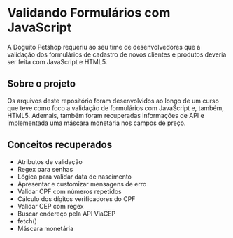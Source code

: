 # Validando Formulários com JavaScript
A Doguito Petshop requeriu ao seu time de desenvolvedores que a validação dos formulários de cadastro de novos clientes e produtos deveria ser feita com JavaScript e HTML5.

## Sobre o projeto
Os arquivos deste repositório foram desenvolvidos ao longo de um curso que teve como foco a validação de formulários com JavaScript e, também, HTML5. Ademais, também foram recuperadas informações de API e implementada uma máscara monetária nos campos de preço. 

## Conceitos recuperados
* Atributos de validação
* Regex para senhas
* Lógica para validar data de nascimento
* Apresentar e customizar mensagens de erro
* Validar CPF com números repetidos
* Cálculo dos dígitos verificadores do CPF
* Validar CEP com regex
* Buscar endereço pela API ViaCEP
* fetch()
* Máscara monetária
